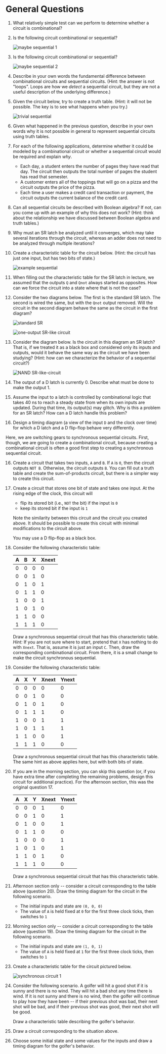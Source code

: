 # General Questions

1. What relatively simple test can we perform to determine whether a circuit
   is combinational?

2. Is the following circuit combinational or sequential?

   ![maybe sequential 1](images/maybe_sequential_1.jpg)

3. Is the following circuit combinational or sequential?

   ![maybe sequential 2](images/maybe_sequential_2.jpg)

4. Describe in your own words the fundamental difference between combinational
   circuits and sequential circuits.
   (Hint: the answer is not "loops".
   Loops are how we *detect* a sequential circuit,
   but they are not a useful description of the underlying difference.)

5. Given the circuit below,
   try to create a truth table.
   (Hint: it will not be possible.
   The key is to see what happens when you try.)

   ![trivial sequential](images/trivial_sequential.jpg)

6. Given what happened in the previous question,
   describe in your own words why it is not possible in general to represent
   sequential circuits using truth tables.

7. For each of the following applications,
   determine whether it could be modeled by a combinational circuit
   or whether a sequential circuit would be required and explain *why*.
   * Each day, a student enters the number of pages they have read that day.
     The circuit then outputs the total number of pages the student has read
     that semester.
   * A customer enters all of the toppings that will go on a pizza and the
     circuit outputs the price of the pizza.
   * Each time a user makes a credit card transaction or payment,
     the circuit outputs the current balance of the credit card.

7. Can all sequential circuits be described with Boolean algebra?
   If not, can you come up with an example of why this does not work?
   (Hint: think about the relationship we have discussed between Boolean
   algebra and truth tables.)

8. Why must an SR latch be analyzed until it converges,
   which may take several iterations through the circuit,
   whereas an adder does not need to be analyzed through multiple iterations?

9. Create a characteristic table for the circuit below.
   (Hint: the circuit has just one input, but has two bits of state.)

   ![example sequential](images/example_sequential_1.jpg)

10. When filling out the characteristic table for the SR latch in lecture,
    we assumed that the outputs `Q` and `Qnot` always started as opposites.
    How can we force the circuit into a state where that is not the case?

11. Consider the two diagrams below.
    The first is the standard SR latch.
    The second is wired the same, but with the `Qnot` output removed.
    Will the circuit in the second diagram behave the same as the circuit in
    the first diagram?

    ![standard SR](images/sr_two_outputs.jpg)

    ![one-output SR-like circuit](images/sr_one_output.jpg)

12. Consider the diagram below.
    Is the circuit in this diagram an SR latch?
    That is, if we treated it as a black box and considered only its inputs and
    outputs,
    would it behave the same way as the circuit we have been studying?
    (Hint: how can we characterize the behavior of a sequential circuit?)

    ![NAND SR-like-circuit](images/sr_maybe_nand.jpg)

13. The output of a D latch is currently 0.
    Describe what must be done to make the output 1.

14. Assume the input to a latch is controlled by combinational logic that takes
    40 ns to reach a steady state from when its own inputs are updated.
    During that time, its output(s) may glitch.
    Why is this a problem for an SR latch?
    How can a D latch handle this problem?

15. Design a timing diagram
    (a view of the input `D` and the clock over time)
    for which a D latch and a D flip-flop behave very differently.

Here, we are switching gears to synchronous sequential circuits.
First, though, we are going to create a combinational circuit,
because creating a combinational circuit is often a good first step to
creating a synchronous sequential circuit.

16. Create a circuit that takes two inputs, `A` and `B`.
    If `A` is `0`,
    then the circuit outputs `NOT B`.
    Otherwise, the circuit outputs `B`.
    You can fill out a truth table and create the sum-of-products circuit,
    but there is a simpler way to create this circuit.

17. Create a circuit that stores one bit of state and takes one input.
    At the rising edge of the clock, this circuit will
    * flip its stored bit (i.e., `NOT` the bit) if the input is `0`
    * keep its stored bit if the input is `1`

    Note the similarity between this circuit and the circuit you created above.
    It should be possible to create this circuit with minimal modifications
    to the circuit above.

    You may use a D flip-flop as a black box.

18. Consider the following characteristic table:

    A   | B   | X   | Xnext
    --- | --- | --- | --- |
    0   | 0   | 0   | 0
    0   | 0   | 1   | 0
    0   | 1   | 0   | 1
    0   | 1   | 1   | 0
    1   | 0   | 0   | 1
    1   | 0   | 1   | 0
    1   | 1   | 0   | 0
    1   | 1   | 1   | 0

    Draw a synchronous sequential circuit that has this characteristic table.
    *Hint:* If you are not sure where to start,
    pretend that `X` has nothing to do with `Xnext`.
    That is, assume it is just an input `C`.
    Then, draw the corresponding combinational circuit.
    From there, it is a small change to make the circuit synchronous sequential.

19. Consider the following characteristic table:

    A | X | Y | Xnext | Ynext
    --- | --- | --- | --- | --- |
    0 | 0 | 0 | 0 | 0
    0 | 0 | 1 | 0 | 0
    0 | 1 | 0 | 1 | 0
    0 | 1 | 1 | 1 | 0
    1 | 0 | 0 | 1 | 1
    1 | 0 | 1 | 1 | 1
    1 | 1 | 0 | 0 | 1
    1 | 1 | 1 | 0 | 0

    Draw a synchronous sequential circuit that has this characteristic table.
    The same hint as above applies here, but with both bits of state.

20. If you are in the morning section, you can skip this question
    (or, if you have extra time after completing the remaining problems,
    design this circuit for additional practice).
    For the afternoon section, this was the original question 17.

    A | X | Y | Xnext | Ynext
    --- | --- | --- | --- | --- |
    0 | 0 | 0 | 1 | 0
    0 | 0 | 1 | 0 | 1
    0 | 1 | 0 | 0 | 1
    0 | 1 | 1 | 0 | 0
    1 | 0 | 0 | 0 | 1
    1 | 0 | 1 | 0 | 1
    1 | 1 | 0 | 1 | 0
    1 | 1 | 1 | 0 | 0

    Draw a synchronous sequential circuit that has this characteristic table.

21. Afternoon section only --
    consider a circuit corresponding to the table above
    (question 20).
    Draw the timing diagram for the circuit in the following scenario.

    * The initial inputs and state are `(0, 0, 0)`
    * The value of `A` is held fixed at `0` for the first three clock ticks,
      then switches to `1`

22. Morning section only --
    consider a circuit corresponding to the table above
    (question 19).
    Draw the timing diagram for the circuit in the following scenario.

    * The initial inputs and state are `(1, 0, 1)`
    * The value of `A` is held fixed at `1` for the first three clock ticks,
      then switches to `1`

23. Create a characteristic table for the circuit pictured below.

    ![synchronous circuit 1](images/synchronous_example_1.jpg)

24. Consider the following scenario.
    A golfer will hit a good shot if it is sunny and there is no wind.
    They will hit a bad shot any time there is wind.
    If it is not sunny and there is no wind,
    then the golfer will continue to play how they have been --
    if their previous shot was bad,
    their next shot will be bad,
    and if their previous shot was good,
    their next shot will be good.

    Draw a characteristic table describing the golfer's behavior.

25. Draw a circuit corresponding to the situation above.

26. Choose some initial state and some values for the inputs and draw a timing
    diagram for the golfer's behavior.
